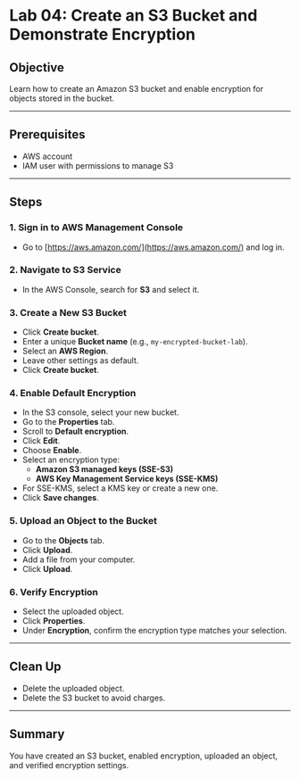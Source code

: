 # Lab 04: Create an S3 Bucket and Demonstrate Encryption

## Objective
Learn how to create an Amazon S3 bucket and enable encryption for objects stored in the bucket.

---

## Prerequisites
- AWS account
- IAM user with permissions to manage S3

---

## Steps

### 1. Sign in to AWS Management Console
- Go to [https://aws.amazon.com/](https://aws.amazon.com/) and log in.

### 2. Navigate to S3 Service
- In the AWS Console, search for **S3** and select it.

### 3. Create a New S3 Bucket
- Click **Create bucket**.
- Enter a unique **Bucket name** (e.g., `my-encrypted-bucket-lab`).
- Select an **AWS Region**.
- Leave other settings as default.
- Click **Create bucket**.

### 4. Enable Default Encryption
- In the S3 console, select your new bucket.
- Go to the **Properties** tab.
- Scroll to **Default encryption**.
- Click **Edit**.
- Choose **Enable**.
- Select an encryption type:
    - **Amazon S3 managed keys (SSE-S3)**
    - **AWS Key Management Service keys (SSE-KMS)**
- For SSE-KMS, select a KMS key or create a new one.
- Click **Save changes**.

### 5. Upload an Object to the Bucket
- Go to the **Objects** tab.
- Click **Upload**.
- Add a file from your computer.
- Click **Upload**.

### 6. Verify Encryption
- Select the uploaded object.
- Click **Properties**.
- Under **Encryption**, confirm the encryption type matches your selection.

---

## Clean Up
- Delete the uploaded object.
- Delete the S3 bucket to avoid charges.

---

## Summary
You have created an S3 bucket, enabled encryption, uploaded an object, and verified encryption settings.
